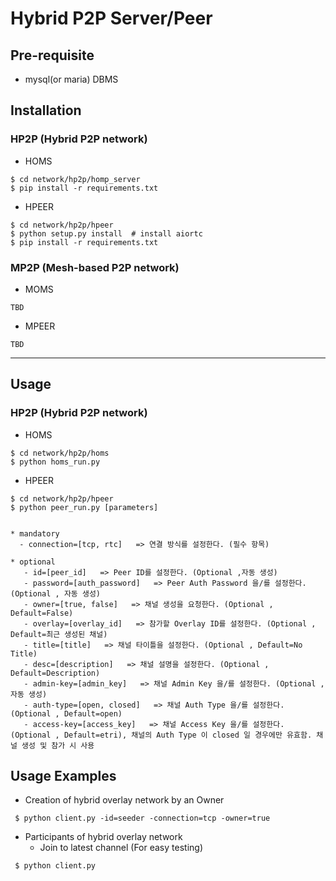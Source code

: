 # Hybrid P2P Server/Peer


## Pre-requisite
- mysql(or maria) DBMS

## Installation

### HP2P (Hybrid P2P network)
- HOMS
```
$ cd network/hp2p/homp_server
$ pip install -r requirements.txt
```

- HPEER
```
$ cd network/hp2p/hpeer
$ python setup.py install  # install aiortc 
$ pip install -r requirements.txt
```

### MP2P (Mesh-based P2P network)
- MOMS
```
TBD
```
- MPEER
```
TBD
```

---

## Usage

### HP2P (Hybrid P2P network)
- HOMS
```
$ cd network/hp2p/homs
$ python homs_run.py
```

- HPEER
```
$ cd network/hp2p/hpeer
$ python peer_run.py [parameters]


* mandatory
  - connection=[tcp, rtc]   => 연결 방식를 설정한다. (필수 항목)

* optional 
   - id=[peer_id]   => Peer ID를 설정한다. (Optional ,자동 생성)
   - password=[auth_password]   => Peer Auth Password 을/를 설정한다. (Optional , 자동 생성)
   - owner=[true, false]   => 채널 생성을 요청한다. (Optional , Default=False)
   - overlay=[overlay_id]   => 참가할 Overlay ID를 설정한다. (Optional , Default=최근 생성된 채널)
   - title=[title]   => 채널 타이틀을 설정한다. (Optional , Default=No Title)
   - desc=[description]   => 채널 설명을 설정한다. (Optional , Default=Description)
   - admin-key=[admin_key]   => 채널 Admin Key 을/를 설정한다. (Optional , 자동 생성)
   - auth-type=[open, closed]   => 채널 Auth Type 을/를 설정한다. (Optional , Default=open)
   - access-key=[access_key]   => 채널 Access Key 을/를 설정한다. (Optional , Default=etri), 채널의 Auth Type 이 closed 일 경우에만 유효함. 채널 생성 및 참가 시 사용

```

## Usage Examples
* Creation of hybrid overlay network by an Owner
``` 
 $ python client.py -id=seeder -connection=tcp -owner=true
```

* Participants of hybrid overlay network
  - Join to latest channel (For easy testing)
```
 $ python client.py 
 ```


